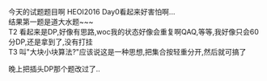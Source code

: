 今天的试题题目啊 HEOI2016 Day0看起来好害怕啊...<br>
结果第一题是道大水题~~~ <br>
T2 看起来是DP,好像有思路,woc我的状态好像会重复啊QAQ,等等,我好像只会60分DP,还是拿到了,没有打挂<br>
T3 叫"大块小块算法?"应该说这是一种思想,把集合按轻重分开,然后就可搞了<br>

晚上把插头DP那个题改过了..
